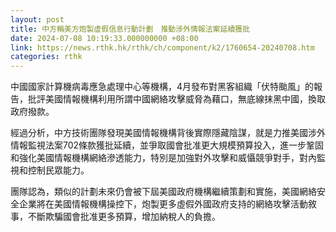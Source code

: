 ```yaml
---
layout: post
title: 中方稱美方炮製虛假信息行動計劃　推動涉外情報法案延續獲批
date: 2024-07-08 10:19:33.000000000 +08:00
link: https://news.rthk.hk/rthk/ch/component/k2/1760654-20240708.htm
categories: rthk
---
```


中國國家計算機病毒應急處理中心等機構，4月發布對黑客組織「伏特颱風」的報告，批評美國情報機構利用所謂中國網絡攻擊威脅為藉口，無底線抹黑中國，換取政府撥款。

經過分析，中方技術團隊發現美國情報機構背後實際隱藏陰謀，就是力推美國涉外情報監視法案702條款獲批延續，並爭取國會批准更大規模預算投入，進一步鞏固和強化美國情報機構網絡滲透能力，特別是加強對外攻擊和威懾競爭對手，對內監視和控制民眾能力。

團隊認為，類似的計劃未來仍會被下屆美國政府機構繼續策劃和實施，美國網絡安全企業將在美國情報機構操控下，炮製更多虛假外國政府支持的網絡攻擊活動敘事，不斷欺騙國會批准更多預算，增加納稅人的負擔。
